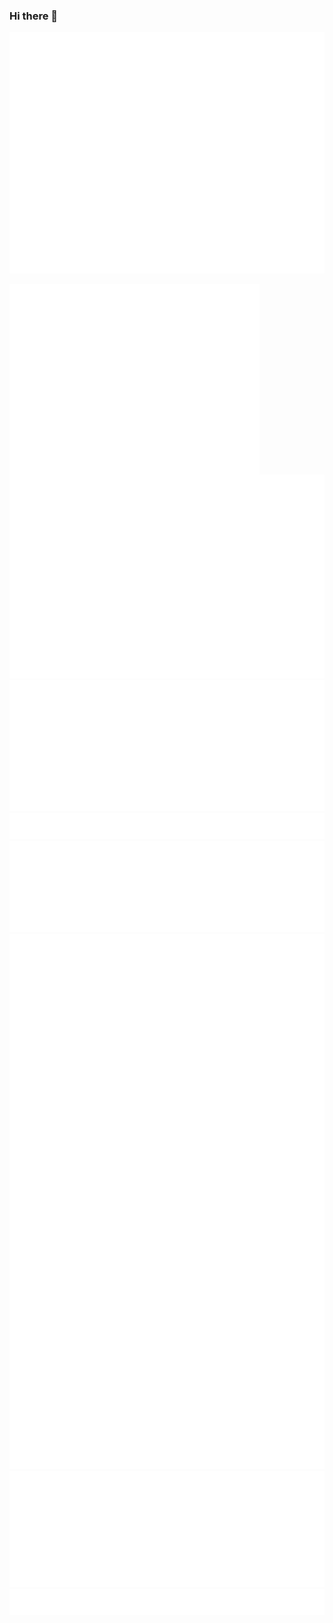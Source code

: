 ### Hi there 👋

<!--
**mchittineni/mchittineni** is a ✨ _special_ ✨ repository because its `README.md` (this file) appears on your GitHub profile.
Here are some ideas to get you started:
- 🔭 I’m currently working on ...
- 🌱 I’m currently learning ...
- 👯 I’m looking to collaborate on ...
- 🤔 I’m looking for help with ...
- 💬 Ask me about ...
- 📫 How to reach me: ...
- 😄 Pronouns: ...
- ⚡ Fun fact: ...
-->

![Metrics](img/github-metrics.svg)

<img align="center" src="img/github-metrics.svg" alt="Metrics" width="400">

<picture>
  <img src="img/metrics.plugin.isocalendar.fullyear.svg" alt="Metrics">  
</picture>

<picture>
  <img src="img/metrics.plugin.isocalendar.svg" alt="Metrics">   
</picture>

<picture>
  <img src="img/metrics.plugin.lines.history.svg" alt="Metrics">
</picture>

<picture>
  <img src="img/metrics.plugin.lines.svg" alt="Metrics">
</picture>

<picture>
<img src="img/metrics.plugin.stargazers.graph.svg" alt="Metrics"> 
</picture>

<picture>
<img src="img/metrics.plugin.stargazers.svg" alt="Metrics"> 
</picture>

<picture>
<img src="img/metrics.plugin.stars.svg" alt="Metrics"> 
</picture>
